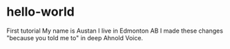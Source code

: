 # hello-world
First tutorial
My name is Austan
I live in Edmonton AB
I made these changes "because you told me to" in deep Ahnold Voice.
